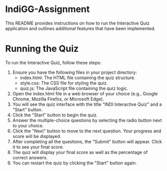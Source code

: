 # IndiGG-Assignment
This README provides instructions on how to run the Interactive Quiz application and outlines additional features that have been implemented.

# Running the Quiz

To run the Interactive Quiz, follow these steps:

1. Ensure you have the following files in your project directory:
   - index.html: The HTML file containing the quiz structure.
   - style.css: The CSS file for styling the quiz.
   - quiz.js: The JavaScript file containing the quiz logic.
2. Open the index.html file in a web browser of your choice (e.g., Google Chrome, Mozilla Firefox, or Microsoft Edge).
3. You will see the quiz interface with the title "INDI Interactive Quiz" and a "Start" button.
4. Click the "Start" button to begin the quiz.
5. Answer the multiple-choice questions by selecting the radio button next to your choice.
6. Click the "Next" button to move to the next question. Your progress and score will be displayed.
7. After completing all the questions, the "Submit" button will appear. Click it to see your final score.
8. The quiz will display your final score as well as the percentage of correct answers.
9. You can restart the quiz by clicking the "Start" button again.
